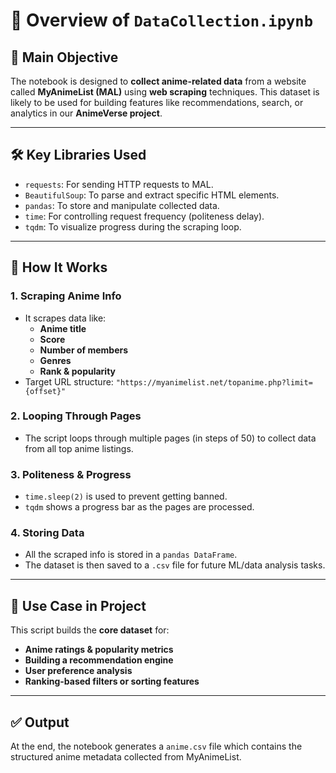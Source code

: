 # 📘 Overview of `DataCollection.ipynb`

## 🎯 Main Objective
The notebook is designed to **collect anime-related data** from a website called **MyAnimeList (MAL)** using **web scraping** techniques. This dataset is likely to be used for building features like recommendations, search, or analytics in our **AnimeVerse project**.

---

## 🛠️ Key Libraries Used
- `requests`: For sending HTTP requests to MAL.
- `BeautifulSoup`: To parse and extract specific HTML elements.
- `pandas`: To store and manipulate collected data.
- `time`: For controlling request frequency (politeness delay).
- `tqdm`: To visualize progress during the scraping loop.

---

## 🔄 How It Works

### 1. **Scraping Anime Info**
- It scrapes data like:
  - **Anime title**
  - **Score**
  - **Number of members**
  - **Genres**
  - **Rank & popularity**
- Target URL structure: `"https://myanimelist.net/topanime.php?limit={offset}"`

### 2. **Looping Through Pages**
- The script loops through multiple pages (in steps of 50) to collect data from all top anime listings.

### 3. **Politeness & Progress**
- `time.sleep(2)` is used to prevent getting banned.
- `tqdm` shows a progress bar as the pages are processed.

### 4. **Storing Data**
- All the scraped info is stored in a `pandas DataFrame`.
- The dataset is then saved to a `.csv` file for future ML/data analysis tasks.

---

## 🧠 Use Case in Project
This script builds the **core dataset** for:
- **Anime ratings & popularity metrics**
- **Building a recommendation engine**
- **User preference analysis**
- **Ranking-based filters or sorting features**

---

## ✅ Output
At the end, the notebook generates a `anime.csv` file which contains the structured anime metadata collected from MyAnimeList.
